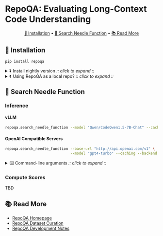 # RepoQA: Evaluating Long-Context Code Understanding

<p align="center">
    <a href="#-installation">🚀 Installation</a> •
    <a href="#-search-needle-function">🏁 Search Needle Function</a> •
    <a href="#-read-more">📚 Read More</a>
</p>

## 🚀 Installation

```bash
pip install repoqa
```

<details><summary>⏬ Install nightly version <i>:: click to expand ::</i></summary>
<div>

```bash
pip install "git+https://github.com/evalplus/repoqa.git" --upgrade
```

</div>
</details>

<details><summary>⏬ Using RepoQA as a local repo? <i>:: click to expand ::</i></summary>
<div>

```bash
git clone https://github.com/evalplus/repoqa.git
cd repoqa
export PYTHONPATH=$PYTHONPATH:$(pwd)
pip install -r requirements.txt
```

</div>
</details>


## 🏁 Search Needle Function

### Inference

#### vLLM

```bash
repoqa.search_needle_function --model "Qwen/CodeQwen1.5-7B-Chat" --caching --backend vllm
```

#### OpenAI Compatible Servers

```bash
repoqa.search_needle_function --base-url "http://api.openai.com/v1" \
                              --model "gpt4-turbo" --caching --backend openai
```

<details><summary>⌨️ Command-line arguments <i>:: click to expand ::</i></summary>
<div>

* `--model`: Hugging-Face model ID, such as `ise-uiuc/Magicoder-S-DS-6.7B`
* `--backend`: `vllm` (default) or `openai`
* `--base-url`: OpenAI API base URL
* `--code-context-size` (default: 16384): Number of tokens (using DeepSeekCoder tokenizer) of code in the long context
* `--caching` (default: False): if enabled, the tokenization and chuncking results will be cached to accelerate subsequent runs
* `--max-new-tokens` (default: 1024): Maximum number of new tokens to generate
* `--system-message` (default: None): if given, the model use a system message (but note some models don't support system message)
* `--tensor-parallel-size`: Number of tensor parallelism (only for vLLM)
* `--languages` (default: None): List of languages to evaluate (None means all)
* `--result-dir` (default: "results"): Directory to save the model outputs and evaluation results

</div>
</details>

### Compute Scores

TBD


## 📚 Read More

* [RepoQA Homepage](https://evalplus.github.io/repoqa.html)
* [RepoQA Dataset Curation](docs/curate_dataset.md)
* [RepoQA Development Notes](docs/dev_note.md)
